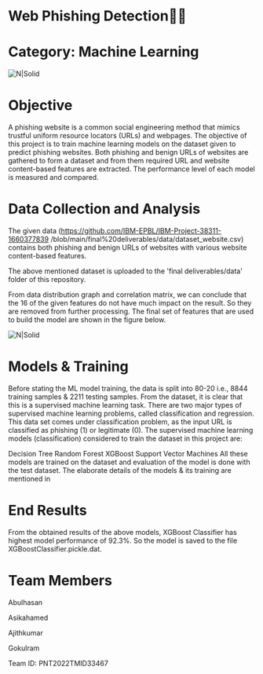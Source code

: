 #        Web Phishing Detection🕵️‍♀️
# Category: Machine Learning

![N|Solid](https://images.pexels.com/photos/459653/pexels-photo-459653.jpeg?auto=compress&cs=tinysrgb&w=1260&h=750&dpr=1)
# Objective
A phishing website is a common social engineering method that mimics trustful uniform resource locators (URLs) and webpages. The objective of this project is to train machine learning models on the dataset given to predict phishing websites. Both phishing and benign URLs of websites are gathered to form a dataset and from them required URL and website content-based features are extracted. The performance level of each model is measured and compared.

# Data Collection and Analysis
The given data (https://github.com/IBM-EPBL/IBM-Project-38311-1660377839
/blob/main/final%20deliverables/data/dataset_website.csv) contains both phishing and benign URLs of websites with various website content-based features.

The above mentioned dataset is uploaded to the 'final deliverables/data' folder of this repository.

From data distribution graph and correlation matrix, we can conclude that the 16 of the given features do not have much impact on the result. So they are removed from further processing. The final set of features that are used to build the model are shown in the figure below.


![N|Solid](https://user-images.githubusercontent.com/64459672/199578614-f8cb7f81-9da0-43a8-b6eb-5381970a9768.png)

# Models & Training

Before stating the ML model training, the data is split into 80-20 i.e., 8844 training samples & 2211 testing samples. From the dataset, it is clear that this is a supervised machine learning task. There are two major types of supervised machine learning problems, called classification and regression.
This data set comes under classification problem, as the input URL is classified as phishing (1) or legitimate (0). The supervised machine learning models (classification) considered to train the dataset in this project are:

Decision Tree
Random Forest
XGBoost
Support Vector Machines
All these models are trained on the dataset and evaluation of the model is done with the test dataset. The elaborate details of the models & its training are mentioned in

# End Results
From the obtained results of the above models, XGBoost Classifier has highest model performance of 92.3%. So the model is saved to the file XGBoostClassifier.pickle.dat.

# Team Members
 Abulhasan
 
 Asikahamed
 
 Ajithkumar
 
 Gokulram
 
Team ID: PNT2022TMID33467